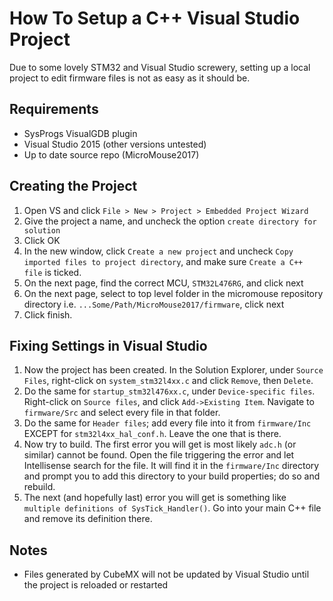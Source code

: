 # How To Setup a C++ Visual Studio Project

Due to some lovely STM32 and Visual Studio screwery, setting up a local project to edit firmware files is not as easy as it should be.

## Requirements

- SysProgs VisualGDB plugin
- Visual Studio 2015 (other versions untested)
- Up to date source repo (MicroMouse2017)
	
## Creating the Project

1. Open VS and click ```File > New > Project > Embedded Project Wizard```
2. Give the project a name, and uncheck the option ```create directory for solution```
3. Click OK
4. In the new window, click ```Create a new project``` and uncheck ```Copy imported files to project directory```, and make sure ```Create a C++ file``` is ticked.
5. On the next page, find the correct MCU, ```STM32L476RG```, and click next
6. On the next page, select to top level folder in the micromouse repository directory i.e. ```...Some/Path/MicroMouse2017/firmware```, click next
7. Click finish.

## Fixing Settings in Visual Studio

1. Now the project has been created. In the Solution Explorer, under ```Source Files```, right-click on ```system_stm32l4xx.c``` and click ```Remove```, then ```Delete```.
2. Do the same for ```startup_stm32l476xx.c```, under ```Device-specific files```. Right-click on ```Source files```, and click ```Add->Existing Item```. Navigate to ```firmware/Src``` and select every file in that folder.
3. Do the same for ```Header files```; add every file into it from ```firmware/Inc``` EXCEPT for ```stm32l4xx_hal_conf.h```. Leave the one that is there.
4. Now try to build. The first error you will get is most likely ```adc.h``` (or similar) cannot be found. Open the file triggering the error and let Intellisense search for the file. It will find it in the ```firmware/Inc``` directory and prompt you to add this directory to your build properties; do so and rebuild.
5. The next (and hopefully last) error you will get is something like ```multiple definitions of SysTick_Handler()```. Go into your main C++ file and remove its definition there.

## Notes

- Files generated by CubeMX will not be updated by Visual Studio until the project is reloaded or restarted